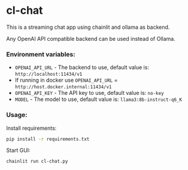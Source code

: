 # cl-chat

This is a streaming chat app using chainlit and ollama as backend. 

Any OpenAI API compatible backend can be used instead of Ollama.


### Environment variables:
* `OPENAI_API_URL` - The backend to use, default value is: `http://localhost:11434/v1`
* If running in docker use `OPENAI_API_URL` = `http://host.docker.internal:11434/v1`
* `OPENAI_API_KEY` - The API key to use, default value is: `no-key`
* `MODEL` -  The model to use, default value is: `llama3:8b-instruct-q6_K`

### Usage:
Install requirements:
```bash
pip install -r requirements.txt
```

Start GUI:
```bash
chainlit run cl-chat.py
```